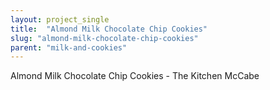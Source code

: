 ```yaml
---
layout: project_single
title:  "Almond Milk Chocolate Chip Cookies"
slug: "almond-milk-chocolate-chip-cookies"
parent: "milk-and-cookies"
---
```

Almond Milk Chocolate Chip Cookies - The Kitchen McCabe